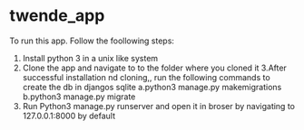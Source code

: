 
# twende_app
To run this app. Follow the foollowing steps:
1. Install python 3 in a unix like system
2. Clone the app and navigate to to the folder where you cloned it
3.After successful installation nd cloning,, run the following commands to create the db in djangos sqlite
a.python3 manage.py makemigrations
b.python3 manage.py migrate
4. Run Python3 manage.py runserver and open it in broser by navigating to 127.0.0.1:8000 by default
